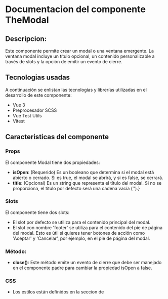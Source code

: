 # Documentacion del componente TheModal
## Descripcion:
Este componente permite crear un modal o una ventana emergente. La ventana modal incluye un título opcional, un contenido personalizable a través de slots y la opción de emitir un evento de cierre. 

## Tecnologias usadas
A continuación se enlistan las tecnologías y librerías utilizadas en el desarrollo de este componente:
* Vue 3
* Preprocesador SCSS
* Vue Test Utils
* Vitest

## Caracteristicas del componente
### Props
El componente Modal tiene dos propiedades:
* **isOpen**: (Requerido) Es un booleano que determina si el modal está abierto o cerrado. Si es true, el modal se abrirá, y si es false, se cerrará.
* **title**: (Opcional) Es un string que representa el título del modal. Si no se proporciona, el título por defecto será una cadena vacía ('').}

### Slots
El componente tiene dos slots:
* El slot por defecto se utiliza para el contenido principal del modal.
* El slot con nombre 'footer' se utiliza para el contenido del pie de página del modal. Esto es útil si quieres tener botones de acción como 'Aceptar' y 'Cancelar', por ejemplo, en el pie de página del modal.

### Método:
* **close()**: Este método emite un evento de cierre que debe ser manejado en el componente padre para cambiar la propiedad isOpen a false.

### CSS
* Los estilos están definidos en la seccion de <style> y usan la extencion .scss.
* Los estilos están "scoped", lo que significa que solo se aplicarán a este componente y no afectarán a otros componentes de la aplicación donde se reutilice.
* Contiene los estilos necesarios para que el modal se centre y se superponga a todo en la página con una semi-transparencia.
* Se puede modificar la variable $modal-background-color, para cambiar el color de fondo del modal.

## Uso del componente
Para utilizar este componente, primero se debe descargar el archivo *TheModal.vue* que se encuentra dentro de *src/components* y agregarlo al proyecto donde se reutilizara. 

Posteriormente mediante la etiqueta modal se debe agregar el titulo y la informacion que se quiera mostrar.

A continuacion un ejemplo:

```vue 
<template>
<div>
    <button @click="openModal">Abrir modal</button>

    <TheModal :isOpen="isModalOpen" @close="closeModal" title="The Modal">

        <p>Mi contenido personalizado</p>

        <template v-slot:footer>
            <button @click="closeModal">Cerrar</button>
        </template>
    </TheModal>
</div>
</template>

<script>
import TheModal from './components/TheModal.vue'

export default {
    components: {
        TheModal
    },
    data() {
        return {
            isModalOpen: false
        }
    },
    methods: {
        openModal() {
            this.isModalOpen = true
        },
        closeModal() {
            this.isModalOpen = false
        }
    }
}
</script>

```

## Demostracion
El ejemplo anterior se encuentra en el archivo *App.vue*, en el, se importa el componente modal y mediante un boton que, al hacer clic, invoca al método openModal se cambia el valor de isModalOpen a verdadero (true), y el modal se abre. 
Dentro del modal, se especifica un título, "The Modal", y se proporciona algún contenido personalizado en forma de texto.

En la sección <slot name="footer">, hay otro botón que, al hacer clic, invoca al método closeModal. Este método cambia el valor de isModalOpen a falso (false), cerrando el modal. Este botón actúa como el control de cierre del modal.

La implementación de este componente se puede ver de la siguiente forma:

**Visualización del Modal**

![the modal](https://github.com/MileydyMtz/vue-modal-component/assets/85470047/90db4d2f-56ed-43af-aef2-ba0bae97d248)


## Pruebas
Las pruebas se han implementado utilizando la biblioteca vitest para correr las pruebas y @vue/test-utils para montar el componente. Además, se usa axios-mock-adapter para simular las respuestas de la API.

A continuacion se muestran las pruebas implementadas:
* **Renders title properly**: Esta prueba verifica que el título se está renderizando correctamente en el componente TheModal. Crea un wrapper para el componente con isOpen en true y un título de "Test Modal", luego verifica si ese título está contenido en el texto renderizado del componente.
* **Is hidden when isOpen is false**: Esta prueba verifica que el componente TheModal está oculto cuando la propiedad isOpen es false. Crea un wrapper para el componente con isOpen en false y un título de "Test Modal", luego verifica que el componente no es visible.
* **Emits close event on close method call**: Esta prueba verifica que el componente TheModal emite un evento close cuando se llama al método close. Crea un wrapper para el componente con isOpen en true y un título de "Test Modal", luego llama al método close en la instancia del componente y verifica que el evento close fue emitido.

